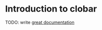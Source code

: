 # Introduction to clobar

TODO: write [great documentation](http://jacobian.org/writing/what-to-write/)
